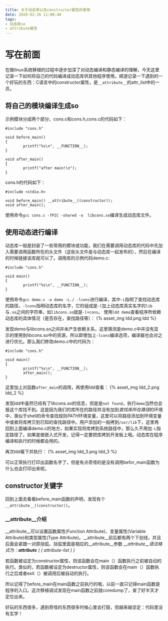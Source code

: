 ```yaml
---
title: 关于动态库以及constructor属性的使用
date: 2020-02-26 11:00:40
tags:
- 动态库so
- attribute属性
---
```


# 写在前面
在做linux系统移植的过程中逐步加深了对动态编译和静态编译的理解，今天这里记录一下如何将自己的代码编译成动态库供其他程序使用。顺道记录一下遇到的一个好玩的东西：C语言中的constructor属性，是`__attribute__`的attr_list中的一员。

## 将自己的模块编译生成so
示例模块分成两个部分，cons.c和cons.h,cons.c的代码如下：
```
#include "cons.h"

void before_main()
{
        printf("%s\n", __FUNCTION__);
}

void after_main()
{
        printf("after main!\n");
}
```
cons.h的代码如下：
```
#include <stdio.h>

void before_main() __attribute__((constructor)); 
void after_main();
```
使用命令`gcc cons.c -fPIC -shared -o  libcons.so`编译生成动态库文件。

## 使用动态进行编译
动态库一般是封装了一些常用的模块或功能，我们在需要调用动态库的代码中先加入需要调用函数所在的头文件（这些头文件是与动态库一起发布的），然后在编译的时候链接该库就可以了。调用库的示例代码demo.c:
```
#include "cons.h"

void main()
{
        printf("%s\n", __FUNCTION__);
}
```
使用命令`gcc demo.c -o demo -L./ -lcons`进行编译，其中`-L`指明了查找动态库的路径，`-lcons`指明动态库的名字，它的组成是`-l`加上动态库真实名字的`lib`与`.so`之间的字符串，如`libcons.so`就是`-l+cons`。
使用`ldd demo`查看程序所依赖动态库的具体情况（是否存在，查找路径等）：
{% asset_img ldd.png ldd %}

发现demo与libcons.so之间并未产生依赖关系，这里猜测是demo.c中并没有显示的使用到libcons.so中的资源，所以即使加上`-lcons`编译选项，编译器也会对之进行优化。那么我们修改demo.c中的代码为：
```
#include "cons.h"

void main()
{
        printf("%s\n", __FUNCTION__);
        after_main();
}
```
这里加上对函数`after_main`的调用，再使用ldd查看：
{% asset_img ldd_2.png ldd_2 %}

发现ldd中虽然已经有了libcons.so的信息，但是是`not found`，执行`demo`当然也会报这个库找不到。这是因为我们的库所在的路径并没有加到*查找库所在路径*的环境中，类似于shell的命令查找规则*PATH*环境变量，这里可以将路径添加到环境变量中或者将库拷贝到已知的查找路径中。用户添加的一般拷到`/usr/lib`下，这里再回到上面编译demo.c的地方，如果实现将库拷到系统路径中，那么久不用加`-L`指定路径了。如果是做嵌入式开发，记得一定要把库拷到开发板上哦。动态库在程序编译和执行的时候都会用的。

再次ldd看下并执行：
{% asset_img ldd_3.png ldd_3 %}

可以正常执行打印出函数名字了，但是有点奇怪的是没有调用befor_main函数为什么也会打印出来呢。

## constructor关键字

回到上面去看看before_main函数的声明，发现有个`__attribute__((constructor))`。

### __attribute__介绍

__attribute__可以设置函数属性(Function Attribute)、变量属性(Variable Attribute)和类型属性(Type Attribute)。__attribute__前后都有两个下划线，并且后面会紧跟一对原括弧，括弧里面是相应的__attribute__参数
*__attribute__语法格式为：__attribute__ ( ( attribute-list ) )*

若函数被设定为constructor属性，则该函数会在main（）函数执行之前被自动的执行。类似的，若函数被设定为destructor属性，则该函数会在main（）函数执行之后或者exit（）被调用后被自动的执行。

所以记得了before_main在main函数之前执行的哦，以前一直只记得main函数是程序的入口。这次移植调试发现在main函数之前就coredump了，查了好半天才定位出来。

好玩的东西很多，遇到奇怪的东西很多时候心里会打鼓，但越来越坚定：代码里没有玄学！
